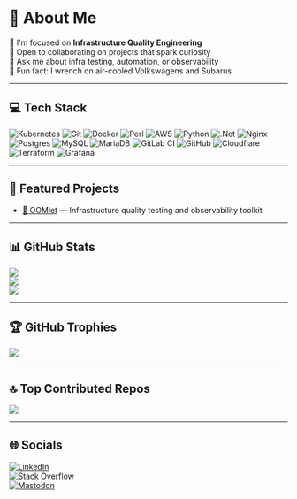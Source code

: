 # 💫 About Me

🔭 I'm focused on **Infrastructure Quality Engineering**  
🤝 Open to collaborating on projects that spark curiosity  
💬 Ask me about infra testing, automation, or observability  
🚗 Fun fact: I wrench on air-cooled Volkswagens and Subarus

---

## 💻 Tech Stack

![Kubernetes](https://img.shields.io/badge/kubernetes-%23326ce5.svg?style=for-the-badge&logo=kubernetes&logoColor=white)
![Git](https://img.shields.io/badge/git-%23F05033.svg?style=for-the-badge&logo=git&logoColor=white)
![Docker](https://img.shields.io/badge/docker-%230db7ed.svg?style=for-the-badge&logo=docker&logoColor=white)
![Perl](https://img.shields.io/badge/perl-%2339457E.svg?style=for-the-badge&logo=perl&logoColor=white)
![AWS](https://img.shields.io/badge/AWS-%23FF9900.svg?style=for-the-badge&logo=amazon-aws&logoColor=white)
![Python](https://img.shields.io/badge/python-3670A0?style=for-the-badge&logo=python&logoColor=ffdd54)
![.Net](https://img.shields.io/badge/.NET-5C2D91?style=for-the-badge&logo=.net&logoColor=white)
![Nginx](https://img.shields.io/badge/nginx-%23009639.svg?style=for-the-badge&logo=nginx&logoColor=white)
![Postgres](https://img.shields.io/badge/postgres-%23316192.svg?style=for-the-badge&logo=postgresql&logoColor=white)
![MySQL](https://img.shields.io/badge/mysql-4479A1.svg?style=for-the-badge&logo=mysql&logoColor=white)
![MariaDB](https://img.shields.io/badge/MariaDB-003545?style=for-the-badge&logo=mariadb&logoColor=white)
![GitLab CI](https://img.shields.io/badge/gitlab%20CI-%23181717.svg?style=for-the-badge&logo=gitlab&logoColor=white)
![GitHub](https://img.shields.io/badge/github-%23121011.svg?style=for-the-badge&logo=github&logoColor=white)
![Cloudflare](https://img.shields.io/badge/Cloudflare-F38020?style=for-the-badge&logo=Cloudflare&logoColor=white)
![Terraform](https://img.shields.io/badge/terraform-%235835CC.svg?style=for-the-badge&logo=terraform&logoColor=white)
![Grafana](https://img.shields.io/badge/grafana-%23F46800.svg?style=for-the-badge&logo=grafana&logoColor=white)

---

## 🚀 Featured Projects

- [🥚 OOMlet](https://github.com/trcjr/oomlet) — Infrastructure quality testing and observability toolkit

---

## 📊 GitHub Stats

![](https://github-readme-stats.vercel.app/api?username=trcjr&theme=dark&hide_border=false&include_all_commits=true&count_private=false)  
![](https://github-readme-streak-stats.herokuapp.com/?user=trcjr&theme=dark&hide_border=false)  
![](https://github-readme-stats.vercel.app/api/top-langs/?username=trcjr&theme=dark&hide_border=false&include_all_commits=true&count_private=false&layout=compact)

---

## 🏆 GitHub Trophies

![](https://github-profile-trophy.vercel.app/?username=trcjr&theme=radical&no-frame=false&no-bg=true&margin-w=4)

---

## 🔝 Top Contributed Repos

![](https://github-contributor-stats.vercel.app/api?username=trcjr&limit=5&theme=dark&combine_all_yearly_contributions=true)

---

## 🌐 Socials

[![LinkedIn](https://img.shields.io/badge/LinkedIn-%230077B5.svg?logo=linkedin&logoColor=white)](https://linkedin.com/in/trcjr)  
[![Stack Overflow](https://img.shields.io/badge/-StackOverflow-FE7A16?logo=stack-overflow&logoColor=white)](https://stackoverflow.com/users/489205)  
[![Mastodon](https://img.shields.io/badge/Mastodon-6364FF?logo=mastodon&logoColor=white)](https://mastodon.sdf.org/@trcjr)

<!-- Proudly created with GPRM ( https://gprm.itsvg.in ) -->
